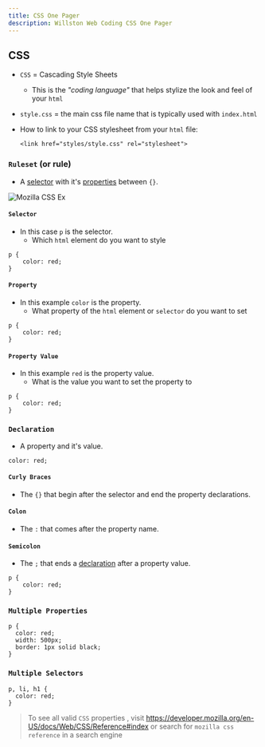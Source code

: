 ```yaml
---
title: CSS One Pager
description: Willston Web Coding CSS One Pager
---
```


## CSS

- `CSS` = Cascading Style Sheets
    - This is the _"coding language"_ that helps stylize the look and feel of your `html`
    
- `style.css` = the main css file name that is typically used with `index.html`

- How to link to your CSS stylesheet from your `html` file:

    ```
    <link href="styles/style.css" rel="stylesheet">
    ```

### `Ruleset` (or rule)
-  A [selector](#selector) with it's [properties](#property) between `{}`.

<img src="https://developer.mozilla.org/en-US/docs/Learn/Getting_started_with_the_web/CSS_basics/css-declaration-small.png" alt="Mozilla CSS Ex">

#### `Selector`
- In this case `p` is the selector.
    - Which `html` element do you want to style
```
p {
    color: red;
}
```

#### `Property`
- In this example `color` is the property.
    - What property of the `html` element or `selector` do you want to set
```
p {
    color: red;
}
```

#### `Property Value`
- In this example `red` is the property value.
    - What is the value you want to set the property to
```
p {
    color: red;
}
```

### `Declaration`
- A property and it's value.
```
color: red;
```

#### `Curly Braces`
- The `{}` that begin after the selector and end the property declarations.
#### `Colon`
- The `:` that comes after the property name.
#### `Semicolon`
- The `;` that ends a [declaration](#declaration) after a property value.
```
p {
    color: red;
}
```

### `Multiple Properties`
```
p {
  color: red;
  width: 500px;
  border: 1px solid black;
}
```

### `Multiple Selectors`
```
p, li, h1 {
  color: red;
}
```
> To see all valid `CSS` properties , visit
> https://developer.mozilla.org/en-US/docs/Web/CSS/Reference#index or search for
> `mozilla css reference` in a search engine

